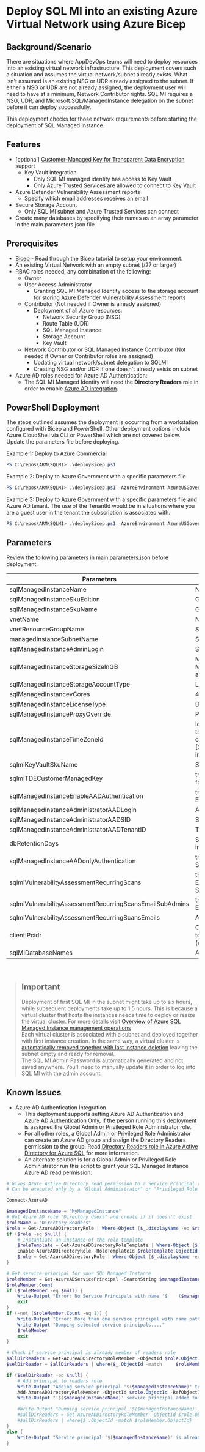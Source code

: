 # Deploy SQL MI into an existing Azure Virtual Network using Azure Bicep

## Background/Scenario

There are situations where AppDevOps teams will need to deploy resources into an existing virtual network infrastructure. This deployment covers such a situation and assumes the virtual network/subnet already exists. What isn't assumed is an existing NSG or UDR already assigned to the subnet. If either a NSG or UDR are not already assigned, the deployment user will need to have at a minimum, Network Contributor rights. SQL MI requires a NSG, UDR, and Microsoft.SQL/ManagedInstance delegation on the subnet before it can deploy successfully.

This deployment checks for those network requirements before starting the deployment of SQL Managed Instance.

## Features

- [optional] [Customer-Managed Key for Transparent Data Encryption](https://docs.microsoft.com/en-us/azure/azure-sql/database/transparent-data-encryption-byok-overview) support
  - Key Vault integration
    - Only SQL MI managed identity has access to Key Vault
    - Only Azure Trusted Services are allowed to connect to Key Vault
- Azure Defender Vulnerability Assessment reports
  - Specify which email addresses receives an email
- Secure Storage Account
  - Only SQL MI subnet and Azure Trusted Services can connect
- Create many databases by specifying their names as an array parameter in the main.parameters.json file

## Prerequisites

- [Bicep](https://docs.microsoft.com/en-us/azure/azure-resource-manager/templates/bicep-tutorial-create-first-bicep?tabs=azure-powershell) - Read through the Bicep tutorial to setup your environment.
- An existing Virtual Network with an empty subnet (/27 or larger)
- RBAC roles needed, any combination of the following:
  - Owner
  - User Access Administrator
    - Granting SQL MI Managed Identity access to the storage account for storing Azure Defender Vulnerability Assessment reports
  - Contributor (Not needed if Owner is already assigned)
    - Deployment of all Azure resources:
      - Network Security Group (NSG)
      - Route Table (UDR)
      - SQL Managed Instance
      - Storage Account
      - Key Vault
  - Network Contributor or SQL Managed Instance Contributor (Not needed if Owner or Contributor roles are assigned)
    - Updating virtual network/subnet delegation to SQLMI
    - Creating NSG and/or UDR if one doesn't already exists on subnet
- Azure AD roles needed for Azure AD Authentication:
  - The SQL MI Managed Identity will need the **Directory Readers** role in order to enable [Azure AD integration](https://docs.microsoft.com/en-us/azure/azure-sql/database/authentication-aad-directory-readers-role).

## PowerShell Deployment

The steps outlined assumes the deployment is occurring from a workstation configured with Bicep and PowerShell. Other deployment options include Azure CloudShell via CLI or PowerShell which are not covered below. Update the parameters file before deploying.

Example 1: Deploy to Azure Commercial

```powershell
PS C:\repos\ARM\SQLMI> .\deployBicep.ps1
```

Example 2: Deploy to Azure Government with a specific parameters file

```powershell
PS C:\repos\ARM\SQLMI> .\deployBicep.ps1 -AzureEnvironment AzureUSGovernment -TemplateParameterFile .\main.parameters.gov.json
```

Example 3: Deploy to Azure Government with a specific parameters file and Azure AD tenant. The use of the TenantId would be in situations where you are a guest user in the tenant the subscription is associated with.

```powershell
PS C:\repos\ARM\SQLMI> .\deployBicep.ps1 -AzureEnvironment AzureUSGovernment -TemplateParameterFile .\main.parameters.gov.json -TenantId "xxxxxxxx-xxxx-xxxx-xxxxxxxxxxxx"
```

## Parameters

Review the following parameters in main.parameters.json before deployment:

|Parameters|Values (description)|
|------------------------------|-----------------------------------------|
|sqlManagedInstanceName|Name of SQL MI|
|sqlManagedInstanceSkuEdition|GeneralPurpose, BusinessCritical|
|sqlManagedInstanceSkuName|GP_Gen5, BC_Gen5|
|vnetName|Name of the SQL MI Virtual Network|
|vnetResourceGroupName|SQL MI Virtual Network Resource Group Name|
|managedInstanceSubnetName|SQL MI Subnet name|
|sqlManagedInstanceAdminLogin|SQL MI Admin name|
|sqlManagedInstanceStorageSizeInGB|Minimum value: 32 <br />Maximum value: 8192. Increments of 32 GB allowed only|
|sqlManagedInstanceStorageAccountType|LRS, ZRS, GRS|
|sqlManagedInstancevCores|4, 8, 16, 24, 32, 40, 64, 80|
|sqlManagedInstanceLicenseType|BasePrice (BYOL), LicenceIncluded|
|sqlManagedInstanceProxyOverride|Proxy, Redirect, Default|
|sqlManagedInstanceTimeZoneId|Id of the timezone. Allowed values are timezones supported by Windows. List of Ids can also be obtained by executing [System.TimeZoneInfo]::GetSystemTimeZones() in PowerShell.|
|sqlmiKeyVaultSkuName|Standard, Premium|
|sqlmiTDECustomerManagedKey|true = Customer Managed Key <br /> false = Service Managed Key|
|sqlManagedInstanceEnableAADAuthentication|true, false <br />Enable Azure AD Authentication?|
|sqlManagedInstanceAdministratorAADLogin|AAD Login name of the server administrator|
|sqlManagedInstanceAdministratorAADSID|SID (object ID) of the server administrator|
|sqlManagedInstanceAdministratorAADTenantID|Tenant ID of the administrator|
|dbRetentionDays|Specify how long you want to keep your point-in-time backups. Default value is 7 days|
|sqlManagedInstanceAADonlyAuthentication|true, false <br /> Set Azure Active Directory only Authentication|
|sqlmiVulnerabilityAssessmentRecurringScans|true, false <br /> Enable or disable Azure Security Center (ASC) SQL Vulnerability Assessment Scans|
|sqlmiVulnerabilityAssessmentRecurringScansEmailSubAdmins|true, false <br /> Email reports to admins|
|sqlmiVulnerabilityAssessmentRecurringScansEmails|Array of email addresses to receive ASC reports|
|clientIPcidr|Client IP address (CIDR format) to allow access to storage account vulnerability reports <br /> (example: 13.168.10.0/24)|
|sqlMIDatabaseNames|Array of database names|
<br />

> ## Important
>
> Deployment of first SQL MI in the subnet might take up to six hours, while subsequent deployments take up to 1.5 hours. This is because a virtual cluster that hosts the instances needs time to deploy or resize the virtual cluster. For more details visit [Overview of Azure SQL Managed Instance management operations](https://docs.microsoft.com/azure/azure-sql/managed-instance/management-operations-overview)  
> Each virtual cluster is associated with a subnet and deployed together with first instance creation. In the same way, a virtual cluster is [automatically removed together with last instance deletion](https://docs.microsoft.com/azure/azure-sql/managed-instance/virtual-cluster-delete) leaving the subnet empty and ready for removal.  
> The SQL MI Admin Password is automatically generated and not saved anywhere. You'll need to manually update it in order to log into SQL MI with the admin account.

## Known Issues

- Azure AD Authentication Integration
  - This deployment supports setting Azure AD Authentication and Azure AD Authentication Only, if the person running this deployment is assigned the Global Admin or Privileged Role Administrator role.
  - For all other roles, a Global Admin or Privileged Role Administrator can create an Azure AD group and assign the Directory Readers permission to the group. Read [Directory Readers role in Azure Active Directory for Azure SQL](https://docs.microsoft.com/en-us/azure/azure-sql/database/authentication-aad-directory-readers-role) for more information.
  - An alternate solution is for a Global Admin or Privileged Role Administrator run this script to grant your SQL Managed Instance Azure AD read permission:

```powershell
# Gives Azure Active Directory read permission to a Service Principal (System Managed Identity) representing the SQL Managed Instance.
# Can be executed only by a "Global Administrator" or "Privileged Role Administrator" type of user.

Connect-AzureAD

$managedInstanceName = "MyManagedInstance"
# Get Azure AD role "Directory Users" and create if it doesn't exist
$roleName = "Directory Readers"
$role = Get-AzureADDirectoryRole | Where-Object {$_.displayName -eq $roleName}
if ($role -eq $null) {
    # Instantiate an instance of the role template
    $roleTemplate = Get-AzureADDirectoryRoleTemplate | Where-Object {$_.displayName -eq $roleName}
    Enable-AzureADDirectoryRole -RoleTemplateId $roleTemplate.ObjectId
    $role = Get-AzureADDirectoryRole | Where-Object {$_.displayName -eq $roleName}
}

# Get service principal for your SQL Managed Instance
$roleMember = Get-AzureADServicePrincipal -SearchString $managedInstanceName
$roleMember.Count
if ($roleMember -eq $null) {
    Write-Output "Error: No Service Principals with name '$    ($managedInstanceName)', make sure that managedInstanceName parameter was     entered correctly."
    exit
}
if (-not ($roleMember.Count -eq 1)) {
    Write-Output "Error: More than one service principal with name pattern '$    ($managedInstanceName)'"
    Write-Output "Dumping selected service principals...."
    $roleMember
    exit
}

# Check if service principal is already member of readers role
$allDirReaders = Get-AzureADDirectoryRoleMember -ObjectId $role.ObjectId
$selDirReader = $allDirReaders | where{$_.ObjectId -match     $roleMember.ObjectId}

if ($selDirReader -eq $null) {
    # Add principal to readers role
    Write-Output "Adding service principal '$($managedInstanceName)' to     'Directory Readers' role'..."
    Add-AzureADDirectoryRoleMember -ObjectId $role.ObjectId -RefObjectId     $roleMember.ObjectId
    Write-Output "'$($managedInstanceName)' service principal added to     'Directory Readers' role'..."

    #Write-Output "Dumping service principal '$($managedInstanceName)':"
    #$allDirReaders = Get-AzureADDirectoryRoleMember -ObjectId $role.ObjectId
    #$allDirReaders | where{$_.ObjectId -match $roleMember.ObjectId}
}
else {
    Write-Output "Service principal '$($managedInstanceName)' is already     member of 'Directory Readers' role'."
}
```
